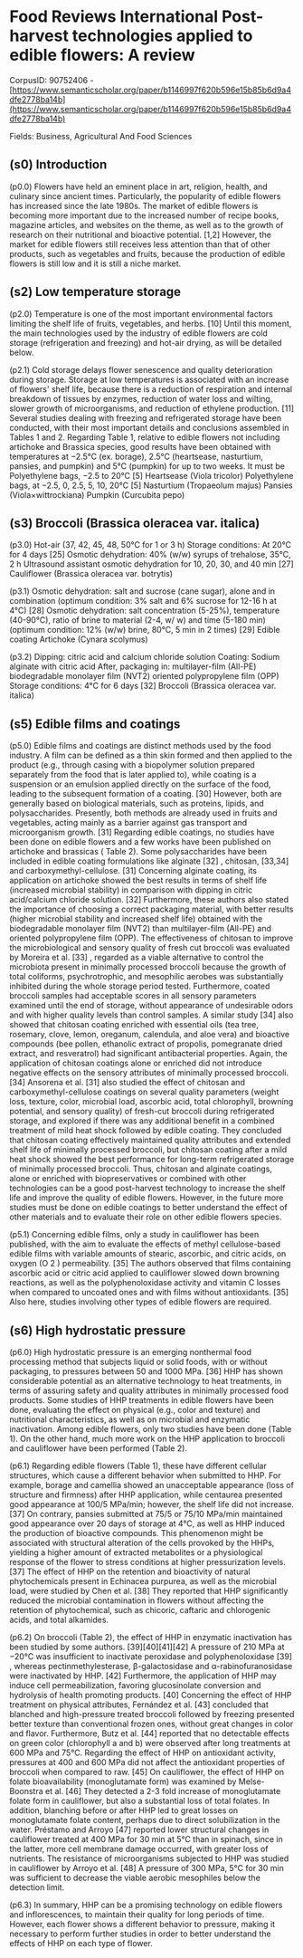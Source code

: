 # Food Reviews International Post-harvest technologies applied to edible flowers: A review

CorpusID: 90752406 - [https://www.semanticscholar.org/paper/b1146997f620b596e15b85b6d9a4dfe2778ba14b](https://www.semanticscholar.org/paper/b1146997f620b596e15b85b6d9a4dfe2778ba14b)

Fields: Business, Agricultural And Food Sciences

## (s0) Introduction
(p0.0) Flowers have held an eminent place in art, religion, health, and culinary since ancient times. Particularly, the popularity of edible flowers has increased since the late 1980s. The market of edible flowers is becoming more important due to the increased number of recipe books, magazine articles, and websites on the theme, as well as to the growth of research on their nutritional and bioactive potential. [1,2] However, the market for edible flowers still receives less attention than that of other products, such as vegetables and fruits, because the production of edible flowers is still low and it is still a niche market.
## (s2) Low temperature storage
(p2.0) Temperature is one of the most important environmental factors limiting the shelf life of fruits, vegetables, and herbs. [10] Until this moment, the main technologies used by the industry of edible flowers are cold storage (refrigeration and freezing) and hot-air drying, as will be detailed below.

(p2.1) Cold storage delays flower senescence and quality deterioration during storage. Storage at low temperatures is associated with an increase of flowers' shelf life, because there is a reduction of respiration and internal breakdown of tissues by enzymes, reduction of water loss and wilting, slower growth of microorganisms, and reduction of ethylene production. [11] Several studies dealing with freezing and refrigerated storage have been conducted, with their most important details and conclusions assembled in Tables 1 and 2. Regarding  Table 1, relative to edible flowers not including artichoke and Brassica species, good results have been obtained with temperatures at −2.5°C (ex. borage), 2.5°C (heartsease, nasturtium, pansies, and pumpkin) and 5°C (pumpkin) for up to two weeks. It must be Polyethylene bags, −2.5 to 20°C [5] Heartsease (Viola tricolor) Polyethylene bags, at −2.5, 0, 2.5, 5, 10, 20°C [5] Nasturtium (Tropaeolum majus) Pansies (Viola×wittrockiana) Pumpkin (Curcubita pepo)
## (s3) Broccoli (Brassica oleracea var. italica)
(p3.0) Hot-air (37, 42, 45, 48, 50°C for 1 or 3 h) Storage conditions: At 20°C for 4 days [25] Osmotic dehydration: 40% (w/w) syrups of trehalose, 35°C, 2 h Ultrasound assistant osmotic dehydration for 10, 20, 30, and 40 min [27] Cauliflower (Brassica oleracea var. botrytis)

(p3.1) Osmotic dehydration: salt and sucrose (cane sugar), alone and in combination (optimum condition: 3% salt and 6% sucrose for 12-16 h at 4°C) [28] Osmotic dehydration: salt concentration (5-25%), temperature (40-90°C), ratio of brine to material (2-4, w/ w) and time (5-180 min) (optimum condition: 12% (w/w) brine, 80°C, 5 min in 2 times) [29] Edible coating Artichoke (Cynara scolymus)

(p3.2) Dipping: citric acid and calcium chloride solution Coating: Sodium alginate with citric acid After, packaging in: multilayer-film (All-PE) biodegradable monolayer film (NVT2) oriented polypropylene film (OPP) Storage conditions: 4°C for 6 days [32] Broccoli (Brassica oleracea var. italica)
## (s5) Edible films and coatings
(p5.0) Edible films and coatings are distinct methods used by the food industry. A film can be defined as a thin skin formed and then applied to the product (e.g., through casing with a biopolymer solution prepared separately from the food that is later applied to), while coating is a suspension or an emulsion applied directly on the surface of the food, leading to the subsequent formation of a coating. [30] However, both are generally based on biological materials, such as proteins, lipids, and polysaccharides. Presently, both methods are already used in fruits and vegetables, acting mainly as a barrier against gas transport and microorganism growth. [31] Regarding edible coatings, no studies have been done on edible flowers and a few works have been published on artichoke and brassicas ( Table 2). Some polysaccharides have been included in edible coating formulations like alginate [32] , chitosan, [33,34] and carboxymethyl-cellulose. [31] Concerning alginate coating, its application on artichoke showed the best results in terms of shelf life (increased microbial stability) in comparison with dipping in citric acid/calcium chloride solution. [32] Furthermore, these authors also stated the importance of choosing a correct packaging material, with better results (higher microbial stability and increased shelf life) obtained with the biodegradable monolayer film (NVT2) than multilayer-film (All-PE) and oriented polypropylene film (OPP). The effectiveness of chitosan to improve the microbiological and sensory quality of fresh cut broccoli was evaluated by Moreira et al. [33] , regarded as a viable alternative to control the microbiota present in minimally processed broccoli because the growth of total coliforms, psychrotrophic, and mesophilic aerobes was substantially inhibited during the whole storage period tested. Furthermore, coated broccoli samples had acceptable scores in all sensory parameters examined until the end of storage, without appearance of undesirable odors and with higher quality levels than control samples. A similar study [34] also showed that chitosan coating enriched with essential oils (tea tree, rosemary, clove, lemon, oreganum, calendula, and aloe vera) and bioactive compounds (bee pollen, ethanolic extract of propolis, pomegranate dried extract, and resveratrol) had significant antibacterial properties. Again, the application of chitosan coatings alone or enriched did not introduce negative effects on the sensory attributes of minimally processed broccoli. [34] Ansorena et al. [31] also studied the effect of chitosan and carboxymethyl-cellulose coatings on several quality parameters (weight loss, texture, color, microbial load, ascorbic acid, total chlorophyll, browning potential, and sensory quality) of fresh-cut broccoli during refrigerated storage, and explored if there was any additional benefit in a combined treatment of mild heat shock followed by edible coating. They concluded that chitosan coating effectively maintained quality attributes and extended shelf life of minimally processed broccoli, but chitosan coating after a mild heat shock showed the best performance for long-term refrigerated storage of minimally processed broccoli. Thus, chitosan and alginate coatings, alone or enriched with biopreservatives or combined with other technologies can be a good post-harvest technology to increase the shelf life and improve the quality of edible flowers. However, in the future more studies must be done on edible coatings to better understand the effect of other materials and to evaluate their role on other edible flowers species.

(p5.1) Concerning edible films, only a study in cauliflower has been published, with the aim to evaluate the effects of methyl cellulose-based edible films with variable amounts of stearic, ascorbic, and citric acids, on oxygen (O 2 ) permeability. [35] The authors observed that films containing ascorbic acid or citric acid applied to cauliflower slowed down browning reactions, as well as the polyphenoloxidase activity and vitamin C losses when compared to uncoated ones and with films without antioxidants. [35] Also here, studies involving other types of edible flowers are required.
## (s6) High hydrostatic pressure
(p6.0) High hydrostatic pressure is an emerging nonthermal food processing method that subjects liquid or solid foods, with or without packaging, to pressures between 50 and 1000 MPa. [36] HHP has shown considerable potential as an alternative technology to heat treatments, in terms of assuring safety and quality attributes in minimally processed food products. Some studies of HHP treatments in edible flowers have been done, evaluating the effect on physical (e.g., color and texture) and nutritional characteristics, as well as on microbial and enzymatic inactivation. Among edible flowers, only two studies have been done (Table 1). On the other hand, much more work on the HHP application to broccoli and cauliflower have been performed (Table 2).

(p6.1) Regarding edible flowers (Table 1), these have different cellular structures, which cause a different behavior when submitted to HHP. For example, borage and camellia showed an unacceptable appearance (loss of structure and firmness) after HHP application, while centaurea presented good appearance at 100/5 MPa/min; however, the shelf life did not increase. [37] On contrary, pansies submitted at 75/5 or 75/10 MPa/min maintained good appearance over 20 days of storage at 4°C, as well as HHP induced the production of bioactive compounds. This phenomenon might be associated with structural alteration of the cells provoked by the HHPs, yielding a higher amount of extracted metabolites or a physiological response of the flower to stress conditions at higher pressurization levels. [37] The effect of HHP on the retention and bioactivity of natural phytochemicals present in Echinacea purpurea, as well as the microbial load, were studied by Chen et al. [38] They reported that HHP significantly reduced the microbial contamination in flowers without affecting the retention of phytochemical, such as chicoric, caftaric and chlorogenic acids, and total alkamides.

(p6.2) On broccoli (Table 2), the effect of HHP in enzymatic inactivation has been studied by some authors. [39][40][41][42] A pressure of 210 MPa at −20°C was insufficient to inactivate peroxidase and polyphenoloxidase [39] , whereas pectinmethylesterase, β-galactosidase and α-rabinofuranosidase were inactivated by HHP. [42] Furthermore, the application of HHP may induce cell permeabilization, favoring glucosinolate conversion and hydrolysis of health promoting products. [40] Concerning the effect of HHP treatment on physical attributes, Fernández et al. [43] concluded that blanched and high-pressure treated broccoli followed by freezing presented better texture than conventional frozen ones, without great changes in color and flavor. Furthermore, Butz et al. [44] reported that no detectable effects on green color (chlorophyll a and b) were observed after long treatments at 600 MPa and 75°C. Regarding the effect of HHP on antioxidant activity, pressures at 400 and 600 MPa did not affect the antioxidant properties of broccoli when compared to raw. [45] On cauliflower, the effect of HHP on folate bioavailability (monoglutamate form) was examined by Melse-Boonstra et al. [46] They detected a 2-3 fold increase of monoglutamate folate form in cauliflower, but also a substantial loss of total folates. In addition, blanching before or after HHP led to great losses on monoglutamate folate content, perhaps due to direct solubilization in the water. Préstamo and Arroyo [47] reported lower structural changes in cauliflower treated at 400 MPa for 30 min at 5°C than in spinach, since in the latter, more cell membrane damage occurred, with greater loss of nutrients. The resistance of microorganisms subjected to HHP was studied in cauliflower by Arroyo et al. [48] A pressure of 300 MPa, 5°C for 30 min was sufficient to decrease the viable aerobic mesophiles below the detection limit.

(p6.3) In summary, HHP can be a promising technology on edible flowers and inflorescences, to maintain their quality for long periods of time. However, each flower shows a different behavior to pressure, making it necessary to perform further studies in order to better understand the effects of HHP on each type of flower.
